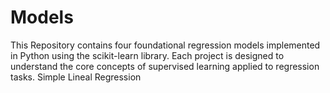 # Models
This Repository contains four foundational regression models implemented in Python using the scikit-learn library. Each project is designed to understand the core concepts of supervised learning applied to regression tasks. 
Simple Lineal Regression 



